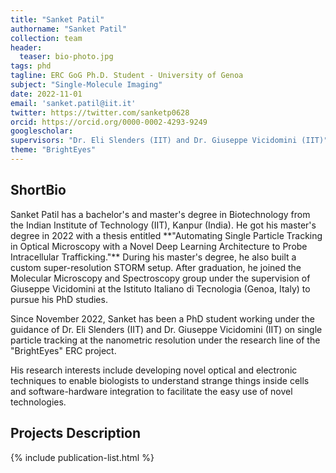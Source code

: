 ```yaml
---
title: "Sanket Patil"
authorname: "Sanket Patil"
collection: team
header:
  teaser: bio-photo.jpg
tags: phd
tagline: ERC GoG Ph.D. Student - University of Genoa 
subject: "Single-Molecule Imaging"
date: 2022-11-01
email: 'sanket.patil@iit.it'
twitter: https://twitter.com/sanketp0628
orcid: https://orcid.org/0000-0002-4293-9249
googlescholar: 
supervisors: "Dr. Eli Slenders (IIT) and Dr. Giuseppe Vicidomini (IIT)"
theme: "BrightEyes"
---
```


<h2>ShortBio</h2>
Sanket Patil has a bachelor's and master's degree in Biotechnology from the Indian Institute of Technology (IIT), Kanpur (India). He got his master's degree in 2022 with a thesis entitled **"Automating Single Particle Tracking in Optical Microscopy with a Novel Deep Learning Architecture to Probe Intracellular Trafficking."** During his master's degree, he also built a custom super-resolution STORM setup. After graduation, he joined the Molecular Microscopy and Spectroscopy group under the supervision of Giuseppe Vicidomini at the Istituto Italiano di Tecnologia (Genoa, Italy) to pursue his PhD studies.

Since November 2022, Sanket has been a PhD student working under the guidance of Dr. Eli Slenders (IIT) and Dr. Giuseppe Vicidomini (IIT) on single particle tracking at the nanometric resolution under the research line of the "BrightEyes" ERC project.

His research interests include developing novel optical and electronic techniques to enable biologists to understand strange things inside cells and software-hardware integration to facilitate the easy use of novel technologies. 

<h2>Projects Description</h2>
<!--- Text --->

<!---{% include author-research-themes.html %}--->
<!---{% include team-member-collaborators.html %}--->
{% include publication-list.html %}
